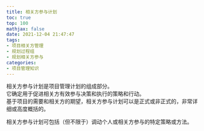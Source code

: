 ```yaml
---
title: 相关方参与计划
toc: true
top: 100
mathjax: false
date: 2021-12-04 21:47:47
tags:
- 项目相关方管理
- 规划过程组
- 规划相关方参与
categories:
- 项目管理知识
---
```

相关方参与计划是项目管理计划的组成部分。  
它确定用于促进相关方有效参与决策和执行的策略和行动。  
基于项目的需要和相关方的期望，相关方参与计划可以是正式或非正式的，非常详细或高度概括的。

相关方参与计划可包括（但不限于）调动个人或相关方参与的特定策略或方法。
